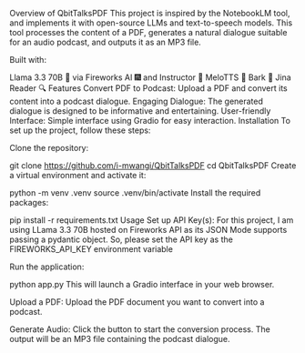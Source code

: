 
Overview of QbitTalksPDF
This project is inspired by the NotebookLM tool, and implements it with open-source LLMs and text-to-speech models. This tool processes the content of a PDF, generates a natural dialogue suitable for an audio podcast, and outputs it as an MP3 file.

Built with:

Llama 3.3 70B 🦙 via Fireworks AI 🎆 and Instructor 📐
MeloTTS 🐚
Bark 🐶
Jina Reader 🔍
Features
Convert PDF to Podcast: Upload a PDF and convert its content into a podcast dialogue.
Engaging Dialogue: The generated dialogue is designed to be informative and entertaining.
User-friendly Interface: Simple interface using Gradio for easy interaction.
Installation
To set up the project, follow these steps:

Clone the repository:

git clone https://github.com/i-mwangi/QbitTalksPDF
cd QbitTalksPDF
Create a virtual environment and activate it:

python -m venv .venv
source .venv/bin/activate
Install the required packages:

pip install -r requirements.txt
Usage
Set up API Key(s): For this project, I am using LLama 3.3 70B hosted on Fireworks API as its JSON Mode supports passing a pydantic object. So, please set the API key as the FIREWORKS_API_KEY environment variable

Run the application:

python app.py
This will launch a Gradio interface in your web browser.

Upload a PDF: Upload the PDF document you want to convert into a podcast.

Generate Audio: Click the button to start the conversion process. The output will be an MP3 file containing the podcast dialogue.


